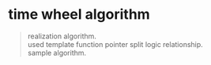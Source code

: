 # time wheel algorithm 

> realization algorithm.   
> used template function pointer split logic relationship.  
> sample algorithm.  